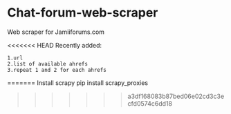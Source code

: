 # Chat-forum-web-scraper
Web scraper for Jamiiforums.com

<<<<<<< HEAD
Recently added:

	1.url
	2.list of available ahrefs
	3.repeat 1 and 2 for each ahrefs
=======
Install scrapy
pip install scrapy_proxies
>>>>>>> a3df168083b87bed06e02cd3c3ecfd0574c6dd18
